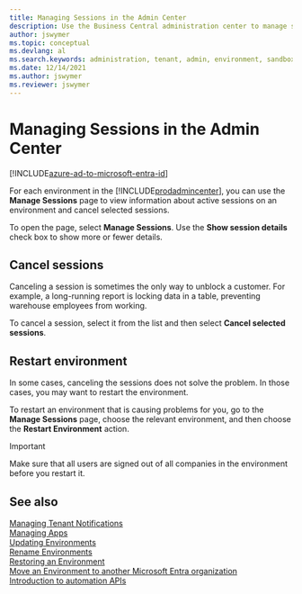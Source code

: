 ```yaml
---
title: Managing Sessions in the Admin Center
description: Use the Business Central administration center to manage sessions in your tenant environments. 
author: jswymer
ms.topic: conceptual
ms.devlang: al
ms.search.keywords: administration, tenant, admin, environment, sandbox, sessions
ms.date: 12/14/2021
ms.author: jswymer
ms.reviewer: jswymer
---
```


# Managing Sessions in the Admin Center

[!INCLUDE[azure-ad-to-microsoft-entra-id](~/../shared-content/shared/azure-ad-to-microsoft-entra-id.md)]

For each environment in the [!INCLUDE[prodadmincenter](../developer/includes/prodadmincenter.md)], you can use the **Manage Sessions** page to view information about active sessions on an environment and cancel selected sessions.

To open the page, select **Manage Sessions**. Use the **Show session details** check box to show more or fewer details.

## Cancel sessions

Canceling a session is sometimes the only way to unblock a customer. For example, a long-running report is locking data in a table, preventing warehouse employees from working.

To cancel a session, select it from the list and then select **Cancel selected sessions**.  

## Restart environment

In some cases, canceling the sessions does not solve the problem. In those cases, you may want to restart the environment.  

To restart an environment that is causing problems for you, go to the **Manage Sessions** page, choose the relevant environment, and then choose the **Restart Environment** action.  

> [!IMPORTANT]
> Make sure that all users are signed out of all companies in the environment before you restart it.

## See also

[Managing Tenant Notifications](tenant-admin-center-notifications.md)  
[Managing Apps](tenant-admin-center-manage-apps.md)  
[Updating Environments](tenant-admin-center-update-management.md)  
[Rename Environments](tenant-admin-center-environments-rename.md)  
[Restoring an Environment](tenant-admin-center-backup-restore.md)  
[Move an Environment to another Microsoft Entra organization](tenant-admin-center-environments-move.md)  
[Introduction to automation APIs](itpro-introduction-to-automation-apis.md)  
